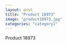 ```yaml
---
layout: post
title: "Product 18973"
image: "product18973.jpg"
categories: "category1"
---
```

Product 18973

